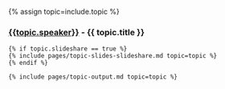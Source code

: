 {% assign topic=include.topic %}

<article class="topic" id="{{ topic.id }}">
	<h3 class="title"><a href="/speakers#{{ topic.id }}">{{topic.speaker}}</a> - {{ topic.title }}</h3>

	{% if topic.slideshare == true %}
    {% include pages/topic-slides-slideshare.md topic=topic %}
	{% endif %}

	{% include pages/topic-output.md topic=topic %}

</article>